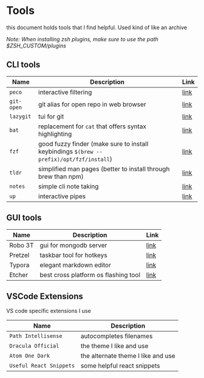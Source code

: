 # Tools
this document holds tools that I find helpful. Used kind of like an archive

*Note: When installing zsh plugins, make sure to use the path $ZSH_CUSTOM/plugins*

## CLI tools
| Name       | Description                                           | Link                                             |
| ---------- | ----------------------------------------------------- | ------------------------------------------------ |
| `peco`     | interactive filtering                                 | [link](https://github.com/peco/peco)             |
| `git-open` | git alias for open repo in web browser                | [link](https://github.com/paulirish/git-open)    |
| `lazygit`  | tui for git                                           | [link](https://github.com/jesseduffield/lazygit) |
| `bat`      | replacement for `cat` that offers syntax highlighting | [link](https://github.com/sharkdp/bat)           |
| `fzf`      | good fuzzy finder (make sure to install keybindings `$(brew --prefix)/opt/fzf/install`) | [link](https://github.com/junegunn/fzf) |
| `tldr`     | simplified man pages (better to install through brew than npm) | [link](https://github.com/tldr-pages/tldr) |
| `notes` | simple cli note taking | [link](https://github.com/pimterry/notes) |
| `up`    | interactive pipes | [link](https://github.com/akavel/up) |

## GUI tools
| Name       | Description                                           | Link                                             |
| ---------- | ----------------------------------------------------- | ------------------------------------------------ |
| Robo 3T    | gui for mongodb server                                | [link](https://robomongo.org/)                   |
| Pretzel    | taskbar tool for hotkeys                              | [link](https://www.amie-chen.com/pretzel/)       |
| Typora     | elegant markdown editor                               | [link](https://typora.io/)                       |
| Etcher     | best cross platform os flashing tool                  | [link](https://www.balena.io/etcher/)            | 

## VSCode Extensions
VS code specific extensions I use

| Name                    | Description                        |
| ----------------------- | ---------------------------------- |
| `Path Intellisense`     | autocompletes filenames            |
| `Dracula Official`      | the theme I like and use           |
| `Atom One Dark`         | the alternate theme I like and use |
| `Useful React Snippets` | some helpful react snippets        |

